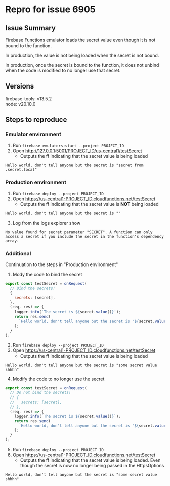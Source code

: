 # Repro for issue 6905

## Issue Summary

Firebase Functions emulator loads the secret value even though it is not bound to the function.

In production, the value is not being loaded when the secret is not bound.

In production, once the secret is bound to the function, it does not unbind when the code is modified to no longer use that secret.

## Versions

firebase-tools: v13.5.2 <br>
node: v20.10.0 <br>

## Steps to reproduce

### Emulator environment

1. Run `firebase emulators:start --project PROJECT_ID`
2. Open http://127.0.0.1:5001/PROJECT_ID/us-central1/testSecret
   - Outputs the ff indicating that the secret value is being loaded

```
Hello world, don't tell anyone but the secret is "secret from .secret.local"
```

### Production environment

1. Run `firebase deploy --project PROJECT_ID`
2. Open https://us-central1-PROJECT_ID.cloudfunctions.net/testSecret
   - Outputs the ff indicating that the secret value is <b>NOT</b> being loaded

```
Hello world, don't tell anyone but the secret is ""
```

3. Log from the logs explorer show

```
No value found for secret parameter "SECRET". A function can only access a secret if you include the secret in the function's dependency array.
```

### Additional

Continuation to the steps in "Production environment"

1. Mody the code to bind the secret

```js
export const testSecret = onRequest(
  // Bind the secrets!
  {
    secrets: [secret],
  },
  (req, res) => {
    logger.info(`The secret is ${secret.value()}`);
    return res.send(
      `Hello world, don't tell anyone but the secret is "${secret.value()}"`
    );
  }
);
```

2. Run `firebase deploy --project PROJECT_ID`
3. Open https://us-central1-PROJECT_ID.cloudfunctions.net/testSecret
   - Outputs the ff indicating that the secret value is being loaded

```
Hello world, don't tell anyone but the secret is "some secret value shhhh"
```

4. Modify the code to no longer use the secret

```js
export const testSecret = onRequest(
  // Do not bind the secrets!
  // {
  //   secrets: [secret],
  // },
  (req, res) => {
    logger.info(`The secret is ${secret.value()}`);
    return res.send(
      `Hello world, don't tell anyone but the secret is "${secret.value()}"`
    );
  }
);
```

5. Run `firebase deploy --project PROJECT_ID`
6. Open https://us-central1-PROJECT_ID.cloudfunctions.net/testSecret
   - Outputs the ff indicating that the secret value is being loaded. Even though the secret is now no longer being passed in the HttpsOptions

```
Hello world, don't tell anyone but the secret is "some secret value shhhh"
```
